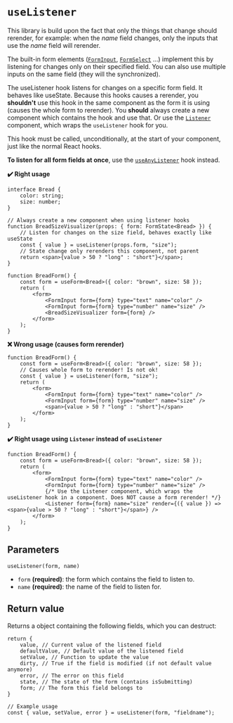 # `useListener`

This library is build upon the fact that only the things that change should rerender, for example: when the _name_ field changes, only the inputs that use the _name_ field will rerender.

The built-in form elements ([`FormInput`](/docs/FormInput), [`FormSelect`](/docs/FormSelect) ...) implement this by listening for changes only on their specified field. You can also use multiple inputs on the same field (they will the synchronized).

The useListener hook listens for changes on a specific form field. It behaves like useState. Because this hooks causes a rerender, you **shouldn't** use
this hook in the same component as the form it is using (causes the whole form to rerender). You **should** always create a new component which contains the hook and use that. Or use the [`Listener`](/docs/Listener) component, which wraps the `useListener` hook for you.

This hook must be called, unconditionally, at the start of your component, just like the normal React hooks.

**To listen for all form fields at once**, use the [`useAnyListener`](/docs/useAnyListener) hook instead.

**✔️ Right usage**

```tsx
interface Bread {
    color: string;
    size: number;
}

// Always create a new component when using listener hooks
function BreadSizeVisualizer(props: { form: FormState<Bread> }) {
    // Listen for changes on the size field, behaves exactly like useState
    const { value } = useListener(props.form, "size");
    // State change only rerenders this component, not parent
    return <span>{value > 50 ? "long" : "short"}</span>;
}

function BreadForm() {
    const form = useForm<Bread>({ color: "brown", size: 58 });
    return (
        <form>
            <FormInput form={form} type="text" name="color" />
            <FormInput form={form} type="number" name="size" />
            <BreadSizeVisualizer form={form} />
        </form>
    );
}
```

**❌ Wrong usage (causes form rerender)**

```tsx
function BreadForm() {
    const form = useForm<Bread>({ color: "brown", size: 58 });
    // Causes whole form to rerender! Is not ok!
    const { value } = useListener(form, "size");
    return (
        <form>
            <FormInput form={form} type="text" name="color" />
            <FormInput form={form} type="number" name="size" />
            <span>{value > 50 ? "long" : "short"}</span>
        </form>
    );
}
```

**✔️ Right usage using `Listener` instead of `useListener`**

```tsx
function BreadForm() {
    const form = useForm<Bread>({ color: "brown", size: 58 });
    return (
        <form>
            <FormInput form={form} type="text" name="color" />
            <FormInput form={form} type="number" name="size" />
            {/* Use the Listener component, which wraps the useListener hook in a component. Does NOT cause a form rerender! */}
            <Listener form={form} name="size" render={({ value }) => <span>{value > 50 ? "long" : "short"}</span>} />
        </form>
    );
}
```

## Parameters

`useListener(form, name)`

-   `form` **(required)**: the form which contains the field to listen to.
-   `name` **(required)**: the name of the field to listen for.

## Return value

Returns a object containing the following fields, which you can destruct:

```tsx
return {
    value, // Current value of the listened field
    defaultValue, // Default value of the listened field
    setValue, // Function to update the value
    dirty, // True if the field is modified (if not default value anymore)
    error, // The error on this field
    state, // The state of the form (contains isSubmitting)
    form; // The form this field belongs to
}

// Example usage
const { value, setValue, error } = useListener(form, "fieldname");
```
